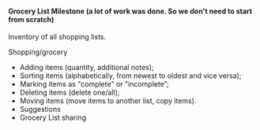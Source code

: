 

#### Grocery List Milestone (a lot of work was done. So we don't need to start from scratch)

Inventory of all shopping lists.

Shopping/grocery
- Adding items (quantity, additional notes);
- Sorting items (alphabetically, from newest to oldest and vice versa);
- Marking items as "complete" or "incomplete”;
- Deleting items (delete one/all);
- Moving items (move items to another list, copy items).
- Suggestions
- Grocery List sharing
